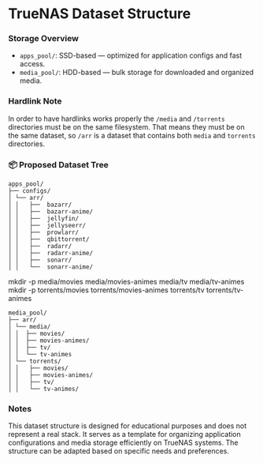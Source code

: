 ﻿# TrueNAS Dataset Structure


### Storage Overview
- `apps_pool/`: SSD-based — optimized for application configs and fast access.
- `media_pool/`: HDD-based — bulk storage for downloaded and organized media.

### Hardlink Note
In order to have hardlinks works properly the `/media` and `/torrents` directories must be on the same filesystem.
That means they must be on the same dataset, so `/arr` is a dataset that contains both `media` and `torrents` directories.


### 📦 Proposed Dataset Tree
```
apps_pool/
├── configs/
│ └── arr/
│ │   ├──  bazarr/
│ │   ├──  bazarr-anime/
│ │   ├──  jellyfin/
│ │   ├──  jellyseerr/
│ │   ├──  prowlarr/
│ │   ├──  qbittorrent/
│ │   ├──  radarr/
│ │   ├──  radarr-anime/
│ │   ├──  sonarr/
│ │   └──  sonarr-anime/
```
mkdir -p media/movies media/movies-animes media/tv media/tv-animes
mkdir -p torrents/movies torrents/movies-animes torrents/tv torrents/tv-animes
```
media_pool/
├── arr/
│ └── media/
│ │  ├── movies/
│ │  ├── movies-animes/
│ │  ├── tv/ 
│ │  └── tv-animes
│ └── torrents/
│ │   ├── movies/
│ │   ├── movies-animes/
│ │   ├── tv/
│ │   └── tv-animes/
```

### Notes
This dataset structure is designed for educational purposes and does not represent a real stack. It serves as a template for organizing application configurations and media storage efficiently on TrueNAS systems. The structure can be adapted based on specific needs and preferences.